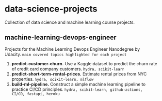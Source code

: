 # data-science-projects
Collection of data science and machine learning course projects.

## machine-learning-devops-engineer

Projects for the Machine Learning Devops Engineer Nanodegree by Udacity. `main covered topics highlighted for each project`

1. **predict-customer-churn.** Use a Kaggle dataset to predict the churn rate of credit card company customers. `hydra, scikit-learn`
2. **predict-short-term-rental-prices.** Estimate rental prices from NYC properties. `hydra, scikit-learn, mlflow`
3. **build-ml-pipeline.** Construct a simple machine learning pipeline to practice CI/CD principles. `hydra, scikit-learn, github-actions, CI/CD, fastapi, heroku`
